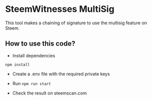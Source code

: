 # SteemWitnesses MultiSig
This tool makes a chaining of signature to use the multisig feature on Steem.

## How to use this code?

- Install dependencies

`npm install`

- Create a .env file with the required private keys

- Run `npm run start`

- Check the result on steemscan.com
